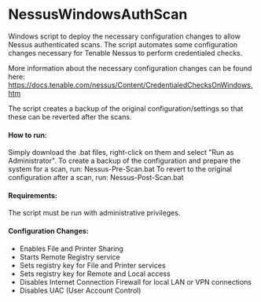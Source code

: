 # NessusWindowsAuthScan

Windows script to deploy the necessary configuration changes to allow Nessus authenticated scans.
The script automates some configuration changes necessary for Tenable Nessus to perform credentialed checks.

More information about the necessary configuration changes can be found here: https://docs.tenable.com/nessus/Content/CredentialedChecksOnWindows.htm

The script creates a backup of the original configuration/settings so that these can be reverted after the scans.

#### How to run:
Simply download the .bat files, right-click on them and select "Run as Administrator".
To create a backup of the configuration and prepare the system for a scan, run: Nessus-Pre-Scan.bat
To revert to the original configuration after a scan, run: Nessus-Post-Scan.bat

#### Requirements: 
The script must be run with administrative privileges.

#### Configuration Changes:
- Enables File and Printer Sharing
- Starts Remote Registry service
- Sets registry key for File and Printer services 
- Sets registry key for Remote and Local access
- Disables Internet Connection Firewall for local LAN or VPN connections
- Disables UAC (User Account Control)
